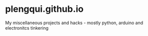 # plengqui.github.io
My miscellaneous projects and hacks - mostly python, arduino and electronitcs tinkering
